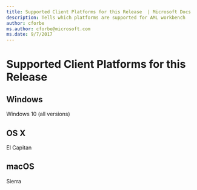 ```yaml
---
title: Supported Client Platforms for this Release  | Microsoft Docs
description: Tells which platforms are supported for AML workbench
author: cforbe
ms.author: cforbe@microsoft.com
ms.date: 9/7/2017
---
```

# Supported Client Platforms for this Release #


## Windows ##
Windows 10 (all versions)

## OS X ##
El Capitan

## macOS ##
Sierra

